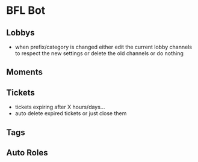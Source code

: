 # BFL Bot

## Lobbys

- when prefix/category is changed either edit the current lobby channels to respect the new settings or delete the old channels or do nothing

## Moments

## Tickets

- tickets expiring after X hours/days...
- auto delete expired tickets or just close them

## Tags

## Auto Roles
